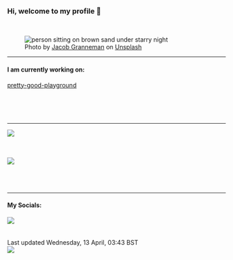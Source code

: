 <h3>Hi, welcome to my profile 👋</h3>

<br />
<figure>
  <img
    src="https://images.unsplash.com/photo-1597449021891-886e2d76ac5c?crop=entropy&cs=tinysrgb&fit=max&fm=jpg&ixid=MnwyNzQ3MDB8MHwxfHJhbmRvbXx8fHx8fHx8fDE2NDk4MTIzNzI&ixlib=rb-1.2.1&q=80&w=1080&auto=format"
    alt="person sitting on brown sand under starry night" 
  />
  <figcaption>Photo by <a
    href="https://unsplash.com/@madhatter_granneman?utm_source=Profile%20readme&utm_medium=referral">Jacob Granneman</a> on <a
    href="https://unsplash.com/?utm_source=Profile%20readme&utm_medium=referral">Unsplash</a></figcaption>
</figure>


<hr />
<h4>I am currently working on:</h4>
<a href="https://github.com/ShaneLucy/pretty-good-playground">pretty-good-playground</a>

<br /><br /><br />

<hr />
<img
  src="https://github-readme-stats.vercel.app/api?username=shanelucy&show_icons=true&theme=calm"
/>
<br /><br /><br />

<img 
  src="https://github-readme-stats.vercel.app/api/top-langs/?username=shanelucy&theme=calm"
/>
<br /><br /><br /><br />
<hr />
<h4>My Socials:</h4>
<a href="https://uk.linkedin.com/in/shane-lucy-4735b616a">
  <img
    src="https://img.shields.io/badge/linkedin%20-%230077B5.svg?&style=for-the-badge&logo=linkedin&logoColor=white"
  />
</a>
<br /><br /><br />
Last updated Wednesday, 13 April, 03:43 BST
<br />
<img
  src="https://github.com/ShaneLucy/ShaneLucy/workflows/README%20build/badge.svg"
/>
